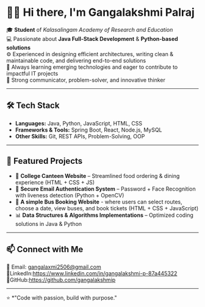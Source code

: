 # 👩‍💻 Hi there, I'm Gangalakshmi Palraj  

🎓 **Student** of *Kalasalingam Academy of Research and Education*  
💻 Passionate about **Java Full-Stack Development** & **Python-based solutions**  
⚙️ Experienced in designing efficient architectures, writing clean & maintainable code, and delivering end-to-end solutions  
🌱 Always learning emerging technologies and eager to contribute to impactful IT projects  
🚀 Strong communicator, problem-solver, and innovative thinker  

---

## 🛠 Tech Stack  
- **Languages:** Java, Python, JavaScript, HTML, CSS  
- **Frameworks & Tools:** Spring Boot, React, Node.js, MySQL  
- **Other Skills:** Git, REST APIs, Problem-Solving, OOP  

---

## 📌 Featured Projects  
- 🍴 **College Canteen Website** – Streamlined food ordering & dining experience (HTML + CSS + JS)  
- 🔐 **Secure Email Authentication System** – Password + Face Recognition with liveness detection (Python + OpenCV)
- 🚌 **A simple Bus Booking Website** - where users can select routes, choose a date, view buses, and book tickets (HTML + CSS + JavaScript)
- 📊 **Data Structures & Algorithms Implementations** – Optimized coding solutions in Java & Python  

---

## 📫 Connect with Me   
📧 Email: gangalaxmi2506@gmail.com
🔗LinkedIn:https://www.linkedin.com/in/gangalakshmi-p-87a445322
🔗GitHub:https://github.com/gangalakshmip

---

⭐️ *"Code with passion, build with purpose."  
